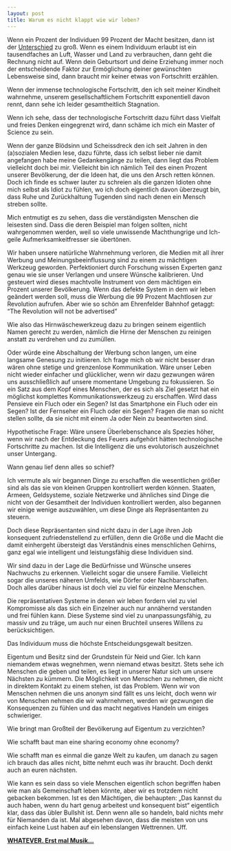 ```yaml
---
layout: post
title: Warum es nicht klappt wie wir leben?
---
```


Wenn ein Prozent der Individuen 99 Prozent der Macht besitzen, dann ist der <a href="https://de.wikipedia.org/wiki/Verm%C3%B6gensverteilung" target="_blank">Unterschied</a> zu groß. Wenn es einem Individuum erlaubt ist ein tausendfaches an Luft, Wasser und Land zu verbrauchen, dann geht die Rechnung nicht auf. Wenn dein Geburtsort und deine Erziehung immer noch der entscheidende Faktor zur Ermöglichung deiner gewünschten Lebensweise sind, dann braucht mir keiner etwas von Fortschritt erzählen.

Wenn der immense technologische Fortschritt, den ich seit meiner Kindheit wahrnehme, unserem gesellschaftlichem Fortschritt exponentiell davon rennt, dann sehe ich leider gesamtheitlich Stagnation.

Wenn ich sehe, dass der technologische Fortschritt dazu führt dass Vielfalt und freies Denken eingegrenzt wird, dann schäme ich mich ein Master of Science zu sein.

Wenn der ganze Blödsinn und Scheissdreck den ich seit Jahren in den (a)sozialen Medien lese, dazu führte, dass ich selbst lieber nie damit angefangen habe meine Gedankengänge zu teilen, dann liegt das Problem vielleicht doch bei mir. Vielleicht bin ich nämlich Teil des einen Prozent unserer Bevölkerung, der die Ideen hat, die uns den Arsch retten können. Doch ich finde es schwer lauter zu schreien als die ganzen Idioten ohne mich selbst als Idiot zu fühlen, wo ich doch eigentlich davon überzeugt bin, dass Ruhe und Zurückhaltung Tugenden sind nach denen ein Mensch streben sollte.

Mich entmutigt es zu sehen, dass die verständigsten Menschen die leisesten sind. Dass die deren Beispiel man folgen sollten, nicht wahrgenommen werden, weil so viele unwissende Machthungrige und Ich-geile Aufmerksamkeitfresser sie übertönen.

Wir haben unsere natürliche Wahrnehmung verloren, die Medien mit all ihrer Werbung und Meinungsbeeinflussung sind zu einem zu mächtigen Werkzeug geworden. Perfektioniert durch Forschung wissen Experten ganz genau wie sie unser Verlangen und unsere  Wünsche kalibrieren. Und gesteuert wird dieses machtvolle Instrument von dem mächtigen ein Prozent unserer Bevölkerung. Wenn das defekte System in dem wir leben geändert werden soll, muss die Werbung die 99 Prozent Machtlosen zur Revolution aufrufen. Aber wie so schön am Ehrenfelder Bahnhof getaggt: “The Revolution will not be advertised”

Wie also das Hirnwäschewerkzeug dazu zu bringen seinem eigentlich Namen gerecht zu werden, nämlich die Hirne der Menschen zu reinigen anstatt zu verdrehen und zu zumüllen.

Oder würde eine Abschaltung der Werbung schon langen, um eine langsame Genesung zu initiieren. Ich frage mich ob wir nicht besser dran wären ohne stetige und grenzenlose Kommunikation. Wäre unser Leben nicht wieder einfacher und glücklicher, wenn wir dazu gezwungen wären uns ausschließlich auf unsere momentane Umgebung zu fokussieren. So ein Satz aus dem Kopf eines Menschen, der es sich als Ziel gesetzt hat ein möglichst komplettes Kommunikationswerkzeug zu erschaffen. Wird dass Pensieve ein Fluch oder ein Segen? Ist das Smartphone ein Fluch oder ein Segen? Ist der Fernseher ein Fluch oder ein Segen? Fragen die man so nicht stellen sollte, da sie nicht mit einem Ja oder Nein zu beantworten sind.

Hypothetische Frage: Wäre unsere Überlebenschance als Spezies höher, wenn wir nach der Entdeckung des Feuers aufgehört hätten technologische Fortschritte zu machen. Ist die Intelligenz die uns evolutorisch auszeichnet unser Untergang.

Wann genau lief denn alles so schief?

Ich vermute als wir begannen Dinge zu erschaffen die wesentlichen größer sind als das sie von kleinen Gruppen kontrolliert werden können. Staaten, Armeen, Geldsysteme, soziale Netzwerke und ähnliches sind Dinge die nicht von der Gesamtheit der Individuen kontrolliert werden, also begannen wir einige wenige auszuwählen, um diese Dinge als Repräsentanten zu steuern.

Doch diese Repräsentanten sind nicht dazu in der Lage ihren Job konsequent zufriedenstellend zu erfüllen, denn die Größe und die Macht die damit einhergeht übersteigt das Verständnis eines menschlichen Gehirns, ganz egal wie intelligent und leistungsfähig diese Individuen sind.

Wir sind dazu in der Lage die Bedürfnisse und Wünsche unseres Nachwuchs zu erkennen. Vielleicht sogar die unsere Familie. Vielleicht sogar die unseres näheren Umfelds, wie Dörfer oder Nachbarschaften. Doch alles darüber hinaus ist doch viel zu viel für einzelne Menschen.

Die repräsentativen Systeme in denen wir leben fordern viel zu viel Kompromisse als das sich ein Einzelner auch nur annähernd verstanden und frei fühlen kann. Diese Systeme sind viel zu unanpassungsfähig, zu massiv und zu träge, um auch nur einen Bruchteil unseres Willens zu berücksichtigen.

Das Individuum muss die höchste Entscheidungsgewalt besitzen.

Eigentum und Besitz sind der Grundstein für Neid und Gier. Ich kann niemandem etwas wegnehmen, wenn niemand etwas besitzt. Stets sehe ich Menschen die geben und teilen, es liegt in unserer Natur sich um unsere Nächsten zu kümmern. Die Möglichkeit von Menschen zu nehmen, die nicht in direktem Kontakt zu einem stehen, ist das Problem. Wenn wir von Menschen nehmen die uns anonym sind fällt es uns leicht, doch wenn wir von Menschen nehmen die wir wahrnehmen, werden wir gezwungen die Konsequenzen zu fühlen und das macht negatives Handeln um einiges schwieriger.

Wie bringt man Großteil der Bevölkerung auf Eigentum zu verzichten?

Wie schafft baut man eine sharing economy ohne economy?

Wie schafft man es einmal die ganze Welt zu kaufen, um danach zu sagen ich brauch das alles nicht, bitte nehmt euch was ihr braucht. Doch denkt auch an euren nächsten.

Wie kann es sein dass so viele Menschen eigentlich schon begriffen haben wie man als Gemeinschaft leben könnte, aber wir es trotzdem nicht gebacken bekommen. Ist es den Mächtigen, die behaupten: „Das kannst du auch haben, wenn du hart genug arbeitest und konsequent bist“ eigentlich klar, dass das übler Bullshit ist. Denn wenn alle so handeln, bald nichts mehr für Niemanden da ist. Mal abgesehen davon, dass die meisten von uns einfach keine Lust haben auf ein lebenslangen Wettrennen. Uff.

**[WHATEVER. Erst mal Musik...](https://www.youtube.com/watch?v=gg2pS9KN28U)**